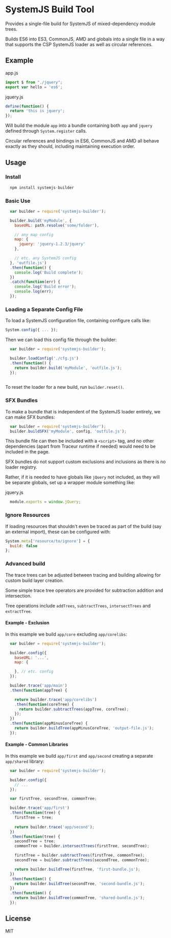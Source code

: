 SystemJS Build Tool
===

Provides a single-file build for SystemJS of mixed-dependency module trees.

Builds ES6 into ES3, CommonJS, AMD and globals into a single file in a way that supports the CSP SystemJS loader
as well as circular references.

Example
---

app.js
```javascript
import $ from "./jquery";
export var hello = 'es6';
```

jquery.js
```javascript
define(function() {
  return 'this is jquery';
});
```

Will build the module `app` into a bundle containing both `app` and `jquery` defined through `System.register` calls.

Circular references and bindings in ES6, CommonJS and AMD all behave exactly as they should, including maintaining execution order.

Usage
---

### Install

```javascript
  npm install systemjs-builder
```

### Basic Use

```javascript
  var builder = require('systemjs-builder');

  builder.build('myModule', {
    baseURL: path.resolve('some/folder'),

    // any map config
    map: {
      jquery: 'jquery-1.2.3/jquery'
    },

    // etc. any SystemJS config
  }, 'outfile.js')
  .then(function() {
    console.log('Build complete');
  })
  .catch(function(err) {
    console.log('Build error');
    console.log(err);
  });
```

### Loading a Separate Config File

To load a SystemJS configuration file, containing configure calls like:

```javascript
System.config({ ... });
```

Then we can load this config file through the builder:

```javascript
  var builder = require('systemjs-builder');

  builder.loadConfig('./cfg.js')
  .then(function() {
    return builder.build('myModule', 'outfile.js');
  });
  
```

To reset the loader for a new build, run `builder.reset()`.


### SFX Bundles

To make a bundle that is independent of the SystemJS loader entirely, we can make SFX bundles:

```javascript
  var builder = require('systemjs-builder');
  builder.buildSFX('myModule', config, 'outfile.js');
```

This bundle file can then be included with a `<script>` tag, and no other dependencies (apart from Traceur runtime if needed) would need to be included in the page.

SFX bundles do not support custom exclusions and inclusions as there is no loader registry.

Rather, if it is needed to have globals like `jQuery` not included, as they will be separate globals, set up a wrapper module something like:

jquery.js
```javascript
  module.exports = window.jQuery;
```

### Ignore Resources

If loading resources that shouldn't even be traced as part of the build (say an external import), these
can be configured with:

```javascript
System.meta['resource/to/ignore'] = {
  build: false
};
```

### Advanced build

The trace trees can be adjusted between tracing and building allowing for custom build layer creation.

Some simple trace tree operators are provided for subtraction addition and intersection.

Tree operations include `addTrees`, `subtractTrees`, `intersectTrees` and `extractTree`.

#### Example - Exclusion

In this example we build `app/core` excluding `app/corelibs`:

```javascript
  var builder = require('systemjs-builder');

  builder.config({
    baseURL: '...',
    map: {

    }, // etc. config
  });

  builder.trace('app/main')
  .then(function(appTree) {

    return builder.trace('app/corelibs')
    .then(function(coreTree) {
      return builder.subtractTrees(appTree, coreTree);
    });
  })
  .then(function(appMinusCoreTree) {
    return builder.buildTree(appMinusCoreTree, 'output-file.js');
  });
```

#### Example - Common Libraries

In this example we build `app/first` and `app/second` creating a separate `app/shared` library:

```javascript
  var builder = require('systemjs-builder');

  builder.config({
    // ...
  });

  var firstTree, secondTree, commonTree;

  builder.trace('app/first')
  .then(function(tree) {
    firstTree = tree;
    
    return builder.trace('app/second');
  })
  .then(function(tree) {
    secondTree = tree;
    commonTree = builder.intersectTrees(firstTree, secondTree);

    firstTree = builder.subtractTrees(firstTree, commonTree);
    secondTree = builder.subtractTrees(secondTree, commonTree);

    return builder.buildTree(firstTree, 'first-bundle.js');
  })
  .then(function() {
    return builder.buildTree(secondTree, 'second-bundle.js');
  })
  .then(function() {
    return builder.buildTree(commonTree, 'shared-bundle.js');
  });
```

License
---

MIT

